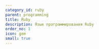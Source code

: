 ```yaml
---
category_id: ruby
parent: programming
title: Ruby
description: Язык программирования Ruby
order_no: 1
icon: gem
small: true
---
```

